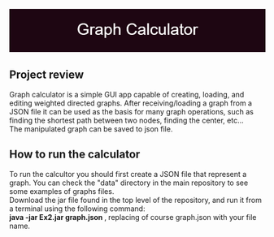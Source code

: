 <p align = "center"><img src = "https://github.com/noamv2/Directed-Graphs/blob/master/pics/Graph_Calculator%20(1).png">  </p>
<p>
<h2>  Project review</h2>
Graph calculator is a simple GUI app capable of creating, loading, and editing weighted directed graphs. After receiving/loading a graph from a JSON file it can be used as the basis for many graph operations, such as finding the shortest path between two nodes, finding the center, etc...<br>
The manipulated graph can be saved to json file.
</p>
<h2> How to run the calculator</h2>

<p>
To run the calcultor you should first create a JSON file that represent a graph. You can check the "data" directory in the main repository to see some examples of graphs files.<br>
Download the jar file found in the top level of the repository, and run it from a terminal using the following command:<br><strong> java -jar Ex2.jar graph.json </strong> , replacing of course graph.json with your file name.<br>  


</p

